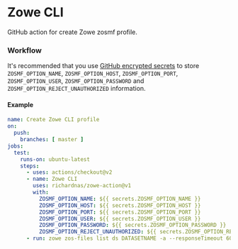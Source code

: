 # Zowe CLI

GitHub action for create Zowe zosmf profile.

### Workflow

It's recommended that you use [GitHub encrypted secrets](https://docs.github.com/en/actions/reference/encrypted-secrets) to store `ZOSMF_OPTION_NAME`, `ZOSMF_OPTION_HOST`, `ZOSMF_OPTION_PORT`, `ZOSMF_OPTION_USER`, `ZOSMF_OPTION_PASSWORD` and `ZOSMF_OPTION_REJECT_UNAUTHORIZED` information.

#### Example

```yml
name: Create Zowe CLI profile
on:
  push:
    branches: [ master ]
jobs:
  test:
    runs-on: ubuntu-latest
    steps:
      - uses: actions/checkout@v2
      - name: Zowe CLI
        uses: richardnas/zowe-action@v1
        with:
          ZOSMF_OPTION_NAME: ${{ secrets.ZOSMF_OPTION_NAME }}
          ZOSMF_OPTION_HOST: ${{ secrets.ZOSMF_OPTION_HOST }}
          ZOSMF_OPTION_PORT: ${{ secrets.ZOSMF_OPTION_PORT }}
          ZOSMF_OPTION_USER: ${{ secrets.ZOSMF_OPTION_USER }}
          ZOSMF_OPTION_PASSWORD: ${{ secrets.ZOSMF_OPTION_PASSWORD }}
          ZOSMF_OPTION_REJECT_UNAUTHORIZED: ${{ secrets.ZOSMF_OPTION_REJECT_UNAUTHORIZED }}
      - run: zowe zos-files list ds DATASETNAME -a --responseTimeout 60
```

